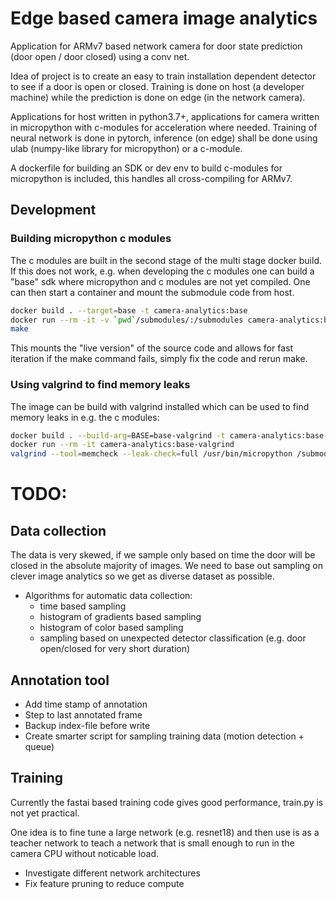 # Edge based camera image analytics

Application for ARMv7 based network camera for door state prediction (door open / door closed) using a conv net.

Idea of project is to create an easy to train installation dependent detector to see if a door is open or closed. Training is done on host (a developer machine) while the prediction is done on edge (in the network camera).

Applications for host written in python3.7+, applications for camera written in micropython with c-modules for acceleration where needed. Training of neural network is done in pytorch, inference (on edge) shall be done using ulab (numpy-like library for micropython) or a c-module.

A dockerfile for building an SDK or dev env to build c-modules for micropython is included, this handles all cross-compiling for ARMv7.

## Development

### Building micropython c modules
The c modules are built in the second stage of the multi stage docker build. If this does not work, e.g. when developing the c modules one can build a "base" sdk where micropython and c modules are not yet compiled. One can then start a container and mount the submodule code from host.
```bash
docker build . --target=base -t camera-analytics:base
docker run --rm -it -v `pwd`/submodules/:/submodules camera-analytics:base
make
```
This mounts the "live version" of the source code and allows for fast iteration if the make command fails, simply fix the code and rerun make.

### Using valgrind to find memory leaks
The image can be build with valgrind installed which can be used to find memory leaks in e.g. the c modules:
```bash
docker build . --build-arg=BASE=base-valgrind -t camera-analytics:base-valgrind
docker run --rm -it camera-analytics:base-valgrind
valgrind --tool=memcheck --leak-check=full /usr/bin/micropython /submodules/ujpeg/test.py
```

# TODO:

## Data collection

The data is very skewed, if we sample only based on time the door will be closed in the absolute majority of images. We need to base out sampling on clever image analytics so we get as diverse dataset as possible.

- Algorithms for automatic data collection:
    * time based sampling
    * histogram of gradients based sampling
    * histogram of color based sampling
    * sampling based on unexpected detector classification (e.g. door open/closed for very short duration)

## Annotation tool

- Add time stamp of annotation
- Step to last annotated frame
- Backup index-file before write
- Create smarter script for sampling training data (motion detection + queue)

## Training

Currently the fastai based training code gives good performance, train.py is not yet practical.

One idea is to fine tune a large network (e.g. resnet18) and then use is as a teacher network to teach a network that is small enough to run in the camera CPU without noticable load.

- Investigate different network architectures
- Fix feature pruning to reduce compute

